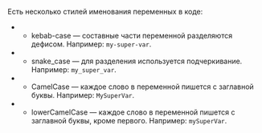 Есть несколько стилей именования переменных в коде:
- - kebab-case — составные части переменной разделяются дефисом. Например: `my-super-var`.
- - snake_case — для разделения используется подчеркивание. Например: `my_super_var`.
- - CamelCase — каждое слово в переменной пишется с заглавной буквы. Например: `MySuperVar`.
- - lowerCamelCase — каждое слово в переменной пишется с заглавной буквы, кроме первого. Например: `mySuperVar`.
